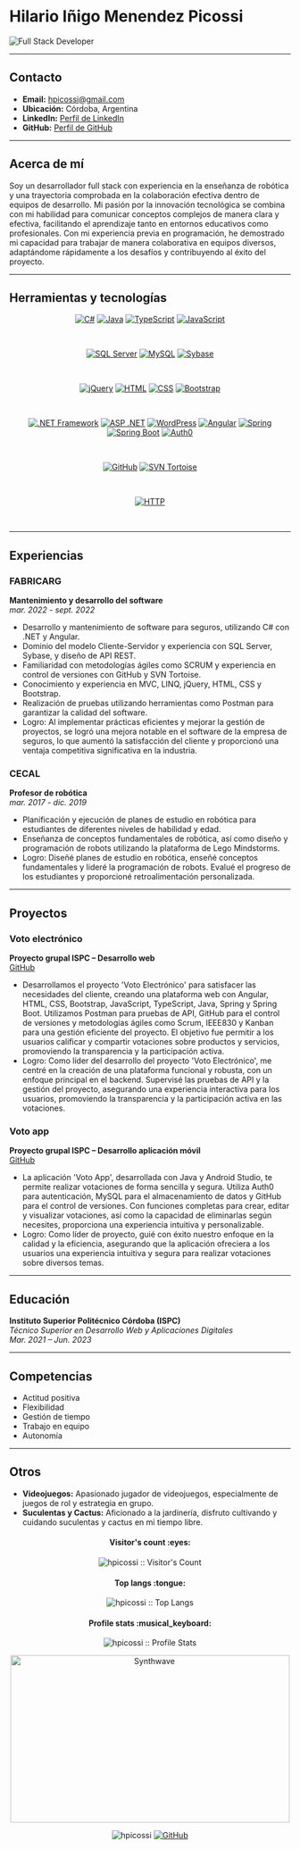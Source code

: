 # Hilario Iñigo Menendez Picossi

![Full Stack Developer](https://img.shields.io/badge/Full%20Stack%20Developer-Web-blue)

---

## Contacto

- **Email:** hpicossi@gmail.com
- **Ubicación:** Córdoba, Argentina
- **LinkedIn:** [Perfil de LinkedIn](URL_de_tu_perfil)
- **GitHub:** [Perfil de GitHub](URL_de_tu_perfil)

---

## Acerca de mí

Soy un desarrollador full stack con experiencia en la enseñanza de robótica y una trayectoria comprobada en la colaboración efectiva dentro de equipos de desarrollo. Mi pasión por la innovación tecnológica se combina con mi habilidad para comunicar conceptos complejos de manera clara y efectiva, facilitando el aprendizaje tanto en entornos educativos como profesionales. Con mi experiencia previa en programación, he demostrado mi capacidad para trabajar de manera colaborativa en equipos diversos, adaptándome rápidamente a los desafíos y contribuyendo al éxito del proyecto.

---

## Herramientas y tecnologías

<p align="center">
<a href="https://github.com/priyanshumay"><img src="https://img.shields.io/badge/C%23-239120.svg?style=for-the-badge&logo=c-sharp&logoColor=white&labelColor=239120" alt="C#"></a>
<a href="https://github.com/priyanshumay"><img src="https://img.shields.io/badge/Java-007396.svg?style=for-the-badge&logo=java&logoColor=white&labelColor=007396" alt="Java"></a>
<a href="https://github.com/priyanshumay"><img src="https://img.shields.io/badge/TypeScript-3178C6.svg?style=for-the-badge&logo=typescript&logoColor=white&labelColor=3178C6" alt="TypeScript"></a>
<a href="https://github.com/priyanshumay"><img src="https://img.shields.io/badge/JavaScript-F7DF1E.svg?style=for-the-badge&logo=javascript&logoColor=black&labelColor=F7DF1E" alt="JavaScript"></a>
</p><br>

<p align="center">
<a href="https://github.com/priyanshumay"><img src="https://img.shields.io/badge/SQL%20Server-CC2927.svg?style=for-the-badge&logo=microsoft-sql-server&logoColor=white&labelColor=CC2927" alt="SQL Server"></a>
<a href="https://github.com/priyanshumay"><img src="https://img.shields.io/badge/MySQL-4479A1.svg?style=for-the-badge&logo=mysql&logoColor=white&labelColor=4479A1" alt="MySQL"></a>
<a href="https://github.com/priyanshumay"><img src="https://img.shields.io/badge/Sybase-FF6600.svg?style=for-the-badge&logo=sybase&logoColor=white&labelColor=FF6600" alt="Sybase"></a>
</p><br>

<p align="center">
<a href="https://github.com/priyanshumay"><img src="https://img.shields.io/badge/jQuery-0769AD.svg?style=for-the-badge&logo=jquery&logoColor=white&labelColor=0769AD" alt="jQuery"></a>
<a href="https://github.com/priyanshumay"><img src="https://img.shields.io/badge/HTML5-E34F26.svg?style=for-the-badge&logo=html5&logoColor=white&labelColor=E34F26" alt="HTML"></a>
<a href="https://github.com/priyanshumay"><img src="https://img.shields.io/badge/CSS3-1572B6.svg?style=for-the-badge&logo=css3&logoColor=white&labelColor=1572B6" alt="CSS"></a>
<a href="https://github.com/priyanshumay"><img src="https://img.shields.io/badge/Bootstrap-563D7C.svg?style=for-the-badge&logo=bootstrap&logoColor=white&labelColor=563D7C" alt="Bootstrap"></a>
</p><br>

<p align="center">
<a href="https://github.com/priyanshumay"><img src="https://img.shields.io/badge/.NET-512BD4.svg?style=for-the-badge&logo=.net&logoColor=white&labelColor=512BD4" alt=".NET Framework"></a>
<a href="https://github.com/priyanshumay"><img src="https://img.shields.io/badge/ASP.NET-5C2D91.svg?style=for-the-badge&logo=.net&logoColor=white&labelColor=5C2D91" alt="ASP .NET"></a>
<a href="https://github.com/priyanshumay"><img src="https://img.shields.io/badge/WordPress-21759B.svg?style=for-the-badge&logo=wordpress&logoColor=white&labelColor=21759B" alt="WordPress"></a>
<a href="https://github.com/priyanshumay"><img src="https://img.shields.io/badge/Angular-DD0031.svg?style=for-the-badge&logo=angular&logoColor=white&labelColor=DD0031" alt="Angular"></a>
<a href="https://github.com/priyanshumay"><img src="https://img.shields.io/badge/Spring-6DB33F.svg?style=for-the-badge&logo=spring&logoColor=white&labelColor=6DB33F" alt="Spring"></a>
<a href="https://github.com/priyanshumay"><img src="https://img.shields.io/badge/Spring%20Boot-6DB33F.svg?style=for-the-badge&logo=spring-boot&logoColor=white&labelColor=6DB33F" alt="Spring Boot"></a>
<a href="https://github.com/priyanshumay"><img src="https://img.shields.io/badge/Auth0-EB5424.svg?style=for-the-badge&logo=auth0&logoColor=white&labelColor=EB5424" alt="Auth0"></a>
</p><br>

<p align="center">
<a href="https://github.com/priyanshumay"><img src="https://img.shields.io/badge/GitHub-181717.svg?style=for-the-badge&logo=github&logoColor=white&labelColor=181717" alt="GitHub"></a>
<a href="https://github.com/priyanshumay"><img src="https://img.shields.io/badge/SVN%20Tortoise-809CC9.svg?style=for-the-badge&logo=subversion&logoColor=white&labelColor=809CC9" alt="SVN Tortoise"></a>
</p><br>

<p align="center">
<a href="https://github.com/priyanshumay"><img src="https://img.shields.io/badge/HTTP-0059CC.svg?style=for-the-badge&logo=http&logoColor=white&labelColor=0059CC" alt="HTTP"></a>
</p><br>

---

## Experiencias

### FABRICARG
**Mantenimiento y desarrollo del software**  
*mar. 2022 - sept. 2022*

- Desarrollo y mantenimiento de software para seguros, utilizando C# con .NET y Angular.
- Dominio del modelo Cliente-Servidor y experiencia con SQL Server, Sybase, y diseño de API REST.
- Familiaridad con metodologías ágiles como SCRUM y experiencia en control de versiones con GitHub y SVN Tortoise.
- Conocimiento y experiencia en MVC, LINQ, jQuery, HTML, CSS y Bootstrap.
- Realización de pruebas utilizando herramientas como Postman para garantizar la calidad del software.
- Logro: Al implementar prácticas eficientes y mejorar la gestión de proyectos, se logró una mejora notable en el software de la empresa de seguros, lo que aumentó la satisfacción del cliente y proporcionó una ventaja competitiva significativa en la industria.

### CECAL
**Profesor de robótica**  
*mar. 2017 - dic. 2019*

- Planificación y ejecución de planes de estudio en robótica para estudiantes de diferentes niveles de habilidad y edad.
- Enseñanza de conceptos fundamentales de robótica, así como diseño y programación de robots utilizando la plataforma de Lego Mindstorms.
- Logro: Diseñé planes de estudio en robótica, enseñé conceptos fundamentales y lideré la programación de robots. Evalué el progreso de los estudiantes y proporcioné retroalimentación personalizada.

---

## Proyectos

### Voto electrónico
**Proyecto grupal ISPC – Desarrollo web**  
[GitHub](URL_del_repositorio)

- Desarrollamos el proyecto 'Voto Electrónico' para satisfacer las necesidades del cliente, creando una plataforma web con Angular, HTML, CSS, Bootstrap, JavaScript, TypeScript, Java, Spring y Spring Boot. Utilizamos Postman para pruebas de API, GitHub para el control de versiones y metodologías ágiles como Scrum, IEEE830 y Kanban para una gestión eficiente del proyecto. El objetivo fue permitir a los usuarios calificar y compartir votaciones sobre productos y servicios, promoviendo la transparencia y la participación activa.
- Logro: Como líder del desarrollo del proyecto 'Voto Electrónico', me centré en la creación de una plataforma funcional y robusta, con un enfoque principal en el backend. Supervisé las pruebas de API y la gestión del proyecto, asegurando una experiencia interactiva para los usuarios, promoviendo la transparencia y la participación activa en las votaciones.

### Voto app
**Proyecto grupal ISPC – Desarrollo aplicación móvil**  
[GitHub](URL_del_repositorio)

- La aplicación 'Voto App', desarrollada con Java y Android Studio, te permite realizar votaciones de forma sencilla y segura. Utiliza Auth0 para autenticación, MySQL para el almacenamiento de datos y GitHub para el control de versiones. Con funciones completas para crear, editar y visualizar votaciones, así como la capacidad de eliminarlas según necesites, proporciona una experiencia intuitiva y personalizable.
- Logro: Como líder de proyecto, guié con éxito nuestro enfoque en la calidad y la eficiencia, asegurando que la aplicación ofreciera a los usuarios una experiencia intuitiva y segura para realizar votaciones sobre diversos temas.

---

## Educación

**Instituto Superior Politécnico Córdoba (ISPC)**  
*Técnico Superior en Desarrollo Web y Aplicaciones Digitales*  
*Mar. 2021 – Jun. 2023*

---

## Competencias

- Actitud positiva
- Flexibilidad
- Gestión de tiempo
- Trabajo en equipo
- Autonomía

---

## Otros

- **Videojuegos:** Apasionado jugador de videojuegos, especialmente de juegos de rol y estrategia en grupo.
- **Suculentas y Cactus:** Aficionado a la jardinería, disfruto cultivando y cuidando suculentas y cactus en mi tiempo libre.

<h4 align="center">Visitor's count :eyes:</h4>
<p align="center"><img src="https://profile-counter.glitch.me/hpicossi/count.svg" alt="hpicossi :: Visitor's Count" /></p>

<h4 align="center">Top langs :tongue:</h4>
<p align="center"><img src="https://github-readme-stats.vercel.app/api/top-langs/?username=hpicossi&langs_count=10&theme=tokyonight&layout=compact" alt="hpicossi :: Top Langs" /></p>

<h4 align="center">Profile stats :musical_keyboard:</h4>
<p align="center"><img src="https://github-readme-stats.vercel.app/api?username=hpicossi&show_icons=true&theme=synthwave" alt="hpicossi :: Profile Stats" /></p>

<p align="center"><img src="https://thumbs.gfycat.com/GoodnaturedFondGaur-size_restricted.gif" alt="Synthwave" height="300" width="500"></p>

<p align="center">
 <img src="https://komarev.com/ghpvc/?username=hpicossi" alt="hpicossi" />
 <a href="https://github.com/hpicossi"><img src="https://img.shields.io/github/followers/hpicossi.svg?label=GitHub&style=social" alt="GitHub"></a>
</p>






